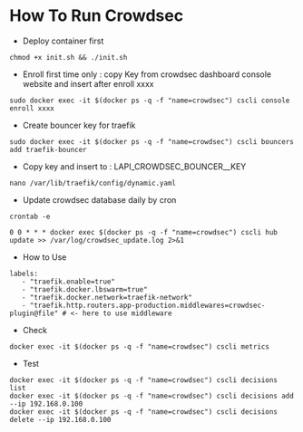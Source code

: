 # How To Run Crowdsec

- Deploy container first
  
```shell
chmod +x init.sh && ./init.sh
```

- Enroll first time only : copy Key from crowdsec dashboard console website and insert after enroll xxxx

```shell
sudo docker exec -it $(docker ps -q -f "name=crowdsec") cscli console enroll xxxx
```

- Create bouncer key for traefik

```shell
sudo docker exec -it $(docker ps -q -f "name=crowdsec") cscli bouncers add traefik-bouncer
```

- Copy key and insert to : LAPI_CROWDSEC_BOUNCER__KEY

```shell
nano /var/lib/traefik/config/dynamic.yaml
```

- Update crowdsec database daily by cron

```shell
crontab -e

0 0 * * * docker exec $(docker ps -q -f "name=crowdsec") cscli hub update >> /var/log/crowdsec_update.log 2>&1
```

- How to Use

```shell
labels:
   - "traefik.enable=true"
   - "traefik.docker.lbswarm=true"
   - "traefik.docker.network=traefik-network"
   - "traefik.http.routers.app-production.middlewares=crowdsec-plugin@file" # <- here to use middleware
```

- Check

```shell
docker exec -it $(docker ps -q -f "name=crowdsec") cscli metrics
```

- Test

```shell
docker exec -it $(docker ps -q -f "name=crowdsec") cscli decisions list
docker exec -it $(docker ps -q -f "name=crowdsec") cscli decisions add --ip 192.168.0.100
docker exec -it $(docker ps -q -f "name=crowdsec") cscli decisions delete --ip 192.168.0.100
```
